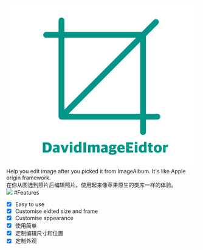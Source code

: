 ![](https://github.com/Liqiankun/DavidImageEditor/raw/master/davidimageeditor.png)<br>
Help you edit image after you picked it from ImageAlbum. It's like Apple origin framework.<br>
在你从图选到照片后编辑照片。使用起来像苹果原生的类库一样的体验。<br>
![](https://github.com/Liqiankun/DavidImageEditor/raw/master/davidimageeitor.gif)
#Features
- [x] Easy to use
- [x] Customise eidted size and frame
- [x] Customise appearance
- [x] 使用简单
- [x] 定制编辑尺寸和位置
- [x] 定制外观
